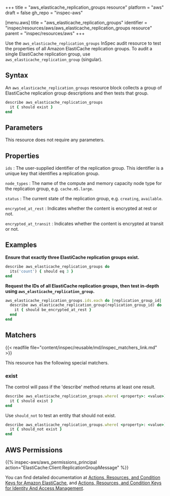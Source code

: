 +++
title = "aws_elasticache_replication_groups resource"
platform = "aws"
draft = false
gh_repo = "inspec-aws"

[menu.aws]
title = "aws_elasticache_replication_groups"
identifier = "inspec/resources/aws/aws_elasticache_replication_groups resource"
parent = "inspec/resources/aws"
+++

Use the `aws_elasticache_replication_groups` InSpec audit resource to test the properties of all Amazon ElastiCache replication groups. To audit a single ElastiCache replication group, use `aws_elasticache_replication_group` (singular).

## Syntax

An `aws_elasticache_replication_groups` resource block collects a group of ElastiCache replication group descriptions and then tests that group.

```ruby
describe aws_elasticache_replication_groups
  it { should exist }
end
```

## Parameters

This resource does not require any parameters.

## Properties

`ids`
: The user-supplied identifier of the replication group. This identifier is a unique key that identifies a replication group.

`node_types`
: The name of the compute and memory capacity node type for the replication group, e.g. `cache.m5.large`.

`status`
: The current state of the replication group, e.g. `creating`, `available`.

`encrypted_at_rest`
: Indicates whether the content is encrypted at rest or not.

`encrypted_at_transit`
: Indicates whether the content is encrypted at transit or not.

## Examples

**Ensure that exactly three ElastiCache replication groups exist.**

```ruby
describe aws_elasticache_replication_groups do
  its('count') { should eq 3 }
end
```

**Request the IDs of all ElastiCache replication groups, then test in-depth using `aws_elasticache_replication_group`.**

```ruby
aws_elasticache_replication_groups.ids.each do |replication_group_id|
  describe aws_elasticache_replication_group(replication_group_id) do
    it { should be_encrypted_at_rest }
  end
end
```

## Matchers

{{< readfile file="content/inspec/reusable/md/inspec_matchers_link.md" >}}

This resource has the following special matchers.

### exist

The control will pass if the 'describe' method returns at least one result.

```ruby
describe aws_elasticache_replication_groups.where( <property>: <value>) do
  it { should exist }
end
```

Use `should_not` to test an entity that should not exist.

```ruby
describe aws_elasticache_replication_groups.where( <property>: <value>) do
  it { should_not exist }
end
```

## AWS Permissions

{{% inspec-aws/aws_permissions_principal action="ElastiCache:Client:ReplicationGroupMessage" %}}

You can find detailed documentation at [Actions, Resources, and Condition Keys for Amazon ElastiCache](https://docs.aws.amazon.com/IAM/latest/UserGuide/list_amazonelasticache.html), and [Actions, Resources, and Condition Keys for Identity And Access Management](https://docs.aws.amazon.com/IAM/latest/UserGuide/list_identityandaccessmanagement.html).

